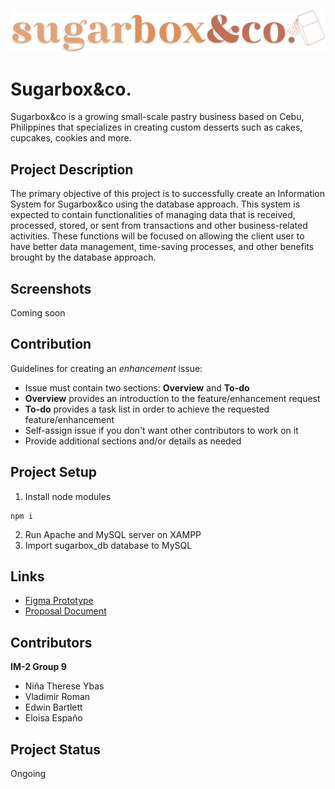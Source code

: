 <p align="center">
  <img src="https://raw.githubusercontent.com/Caerfyre/IM2-Project/main/assets/sblogo-2.svg"/> 
</p>

# Sugarbox&co.
Sugarbox&co is a growing small-scale pastry business based on Cebu, Philippines that specializes in creating custom desserts such as cakes, cupcakes, cookies and more.

## Project Description
The primary objective of this project is to successfully create an Information System for Sugarbox&co using the database approach. This system is expected to contain functionalities of managing data that is received, processed, stored, or sent from transactions and other business-related activities. These functions will be focused on allowing the client user to have better data management, time-saving processes, and other benefits brought by the database approach.

## Screenshots
Coming soon

## Contribution
Guidelines for creating an _enhancement_ issue:
- Issue must contain two sections: **Overview** and **To-do**
- **Overview** provides an introduction to the feature/enhancement request
- **To-do** provides a task list in order to achieve the requested feature/enhancement
- Self-assign issue if you don't want other contributors to work on it
- Provide additional sections and/or details as needed

## Project Setup
1. Install node modules
```sh-session
npm i
```
2. Run Apache and MySQL server on XAMPP
3. Import sugarbox_db database to MySQL

## Links
* [Figma Prototype](https://www.figma.com/file/YdoiT4VOOJoGmICwCWTRmv/CIS-1202-Exercise-2-WebDev-and-Design-YBAS?node-id=104%3A14172)
* [Proposal Document](https://docs.google.com/document/d/1fKh0n3eTiV8IhbUMKo7PGqCGzXXHRrAM/edit?usp=sharing&ouid=108013498313349699134&rtpof=true&sd=true)

## Contributors
**IM-2 Group 9**
  - Niña Therese Ybas
  - Vladimir Roman
  - Edwin Bartlett
  - Eloisa Españo

## Project Status
Ongoing
